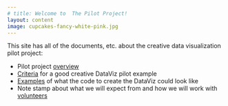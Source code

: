```yaml
---
# title: Welcome to  The Pilot Project!
layout: content
image: cupcakes-fancy-white-pink.jpg
---
```


This site has all of the documents, etc. about the creative data visualization pilot project:
- Pilot project [overview](pages/overview.html)
- [Criteria](pages/pilot-criteria.html) for a good creative DataViz pilot example
- [Examples](pages/code-examples.html) of what the code to create the DataViz could look like
- Note stamp about what we will expect from and how we will work with [volunteers](pages/volunteers.html)